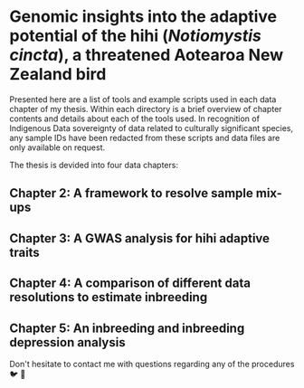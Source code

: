 
# Genomic insights into the adaptive potential of the hihi (*Notiomystis cincta*), a threatened Aotearoa New Zealand bird

Presented here are a list of tools and example scripts used in each data chapter of my thesis. Within each directory is a brief overview of chapter contents and details about each of the tools used. In recognition of Indigenous Data sovereignty of data related to culturally significant species, any sample IDs have been redacted from these scripts and data files are only available on request.

The thesis is devided into four data chapters:

## Chapter 2: A framework to resolve sample mix-ups

## Chapter 3: A GWAS analysis for hihi adaptive traits

## Chapter 4: A comparison of different data resolutions to estimate inbreeding

## Chapter 5: An inbreeding and inbreeding depression analysis

Don't hesitate to contact me with questions regarding any of the procedures 🐦 💬
